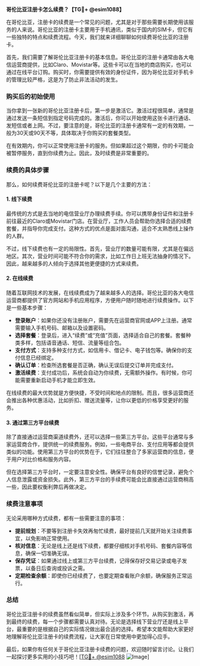 **哥伦比亚注册卡怎么续费？【TG💪+ @esim1088】**

在哥伦比亚，注册卡的续费是一个常见的问题，尤其是对于那些需要长期使用该服务的人来说。哥伦比亚的注册卡主要用于手机通讯，类似于国内的SIM卡，但它有一些独特的特点和续费流程。今天，我们就来详细聊聊如何续费哥伦比亚的注册卡。

首先，我们需要了解哥伦比亚注册卡的基本信息。哥伦比亚的注册卡通常由各大电信运营商提供，比如Claro、Movistar等。这些卡可以在当地的商店购买，也可以通过在线平台订购。购买时，你需要提供有效的身份证件，因为哥伦比亚对手机卡的管理比较严格，这是为了防止非法活动的发生。

### **购买后的初始使用**

当你拿到一张新的哥伦比亚注册卡后，第一步是激活它。激活过程很简单，通常是通过发送一条短信到指定号码完成的。激活后，你可以开始使用这张卡进行通话、发短信或者上网。不过，要注意的是，哥伦比亚的注册卡通常有一定的有效期，一般为30天或90天不等，具体取决于你购买的套餐类型。

在有效期内，你可以正常使用注册卡的服务。但如果超过这个期限，你的卡可能会被暂停服务，直到你续费为止。因此，及时续费是非常重要的。

### **续费的具体步骤**

那么，如何续费哥伦比亚的注册卡呢？以下是几个主要的方法：

#### **1. 线下续费**

最传统的方式是去当地的电信营业厅办理续费手续。你可以携带身份证件和注册卡前往最近的Claro或Movistar门店。在营业厅，工作人员会帮助你选择合适的续费套餐，并指导你完成支付。这种方式的优点是面对面沟通，适合不太熟悉线上操作的人群。

不过，线下续费也有一定的局限性。首先，营业厅的数量可能有限，尤其是在偏远地区。其次，营业时间可能不符合你的需求，比如工作日上班无法抽身的情况下。因此，越来越多的人倾向于选择其他更便捷的方式来续费。

#### **2. 在线续费**

随着互联网技术的发展，在线续费成为了越来越多人的选择。哥伦比亚的各大电信运营商都提供了官方网站和手机应用程序，方便用户随时随地进行续费操作。以下是一些基本步骤：

- **登录账户**：如果你还没有注册账户，需要先在运营商官网或APP上注册。通常需要输入手机号码、邮箱以及设置密码。
- **选择套餐**：登录后，进入“续费”或“充值”页面，选择适合自己的套餐。套餐种类多样，包括语音通话、短信、流量等组合包。
- **支付方式**：支持多种支付方式，如信用卡、借记卡、电子钱包等。确保你的支付信息已经绑定。
- **确认订单**：检查所选套餐是否正确，确认无误后提交订单并完成支付。
- **激活续费**：支付成功后，系统会自动为你续费，无需额外操作。有时候，你可能需要重新启动手机才能立即生效。

在线续费的最大优势就是方便快捷，不受时间和地点的限制。而且，很多运营商还会推出各种优惠活动，比如折扣、赠送流量等，让你以更低的价格享受更好的服务。

#### **3. 通过第三方平台续费**

除了直接通过运营商渠道续费外，还可以选择一些第三方平台。这些平台通常与多家运营商合作，提供统一的续费服务。例如，一些电商平台、支付应用等都会提供类似的功能。使用第三方平台的优势在于，它们往往整合了多家运营商的信息，便于用户对比价格和服务内容。

但在选择第三方平台时，一定要注意安全性。确保平台有良好的信誉记录，避免个人信息泄露或资金损失。此外，第三方平台的手续费可能会比直接通过运营商稍高一些，因此要权衡利弊后再做决定。

### **续费注意事项**

无论采用哪种方式续费，都有一些需要注意的事项：

- **提前规划**：不要等到注册卡失效再匆忙续费，最好提前几天就开始关注续费事宜，以免影响正常使用。
- **核对信息**：无论是线上还是线下续费，都要仔细核对手机号码、套餐内容等信息，确保一切准确无误。
- **保存凭证**：如果通过线上或第三方平台续费，记得保存好交易记录或电子发票，以备日后查询或投诉之需。
- **定期检查余额**：即使你已经续费了，也要定期查看账户余额，确保服务正常运行。

### **总结**

哥伦比亚注册卡的续费虽然看似简单，但实际上涉及多个环节。从购买到激活，再到最终的续费，每一个步骤都需要认真对待。无论是选择线下营业厅还是线上平台，最重要的是根据自己的实际情况做出最合适的选择。希望本文能帮助大家更好地理解哥伦比亚注册卡的续费流程，让大家在日常使用中更加得心应手。

最后，如果你有任何关于哥伦比亚注册卡续费的问题，欢迎随时留言讨论。让我们一起探讨更多实用的小技巧吧！[[TG💪+ @esim1088](https://t.me/s/esim1088) ![Image](https://i.postimg.cc/4NQfJmqS/Snipaste-2025-05-13-00-14-12.png)]